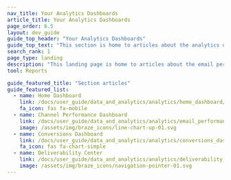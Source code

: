 ```yaml
---
nav_title: Your Analytics Dashboards
article_title: Your Analytics Dashboards
page_order: 6.5
layout: dev_guide
guide_top_header: "Your Analytics Dashboards"
guide_top_text: "This section is home to articles about the analytics dashboards within Braze."
search_rank: 1
page_type: landing
description: "This landing page is home to articles about the email performance dashboard, the conversions dashboard, and understanding your app usage data."
tool: Reports

guide_featured_title: "Section articles"
guide_featured_list:
  - name: Home Dashboard
    link: /docs/user_guide/data_and_analytics/analytics/home_dashboard/
    fa_icon: fas fa-mobile
  - name: Channel Performance Dashboard
    link: /docs/user_guide/data_and_analytics/analytics/email_performance_dashboard/
    image: /assets/img/braze_icons/line-chart-up-01.svg
  - name: Conversions Dashboard
    link: /docs/user_guide/data_and_analytics/analytics/conversions_dashboard/
    fa_icon: fas fa-chart-simple
  - name: Deliverability Center
    link: /docs/user_guide/data_and_analytics/analytics/deliverability_center/
    image: /assets/img/braze_icons/navigation-pointer-01.svg
---
```

<br><br>
